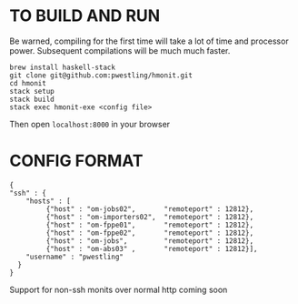 # TO BUILD AND RUN

Be warned, compiling for the first time will take a lot of time and processor power. Subsequent compilations will be much much faster.

```
brew install haskell-stack
git clone git@github.com:pwestling/hmonit.git
cd hmonit
stack setup
stack build
stack exec hmonit-exe <config file>
```

Then open `localhost:8000` in your browser


# CONFIG FORMAT

    {
    "ssh" : {
        "hosts" : [
             {"host" : "om-jobs02",       "remoteport" : 12812},
             {"host" : "om-importers02",  "remoteport" : 12812},
             {"host" : "om-fppe01",       "remoteport" : 12812},
             {"host" : "om-fppe02",       "remoteport" : 12812},
             {"host" : "om-jobs",         "remoteport" : 12812},
             {"host" : "om-abs03" ,       "remoteport" : 12812}],
        "username" : "pwestling"
      }
    }

Support for non-ssh monits over normal http coming soon

